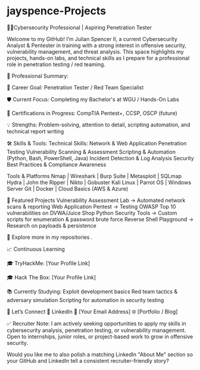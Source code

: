 # jayspence-Projects
👨‍💻Cybersecurity Professional | Aspiring Penetration Tester

Welcome to my GitHub! I’m Julian Spencer II, a current Cybersecurity Analyst & Pentester in training with a strong interest in offensive security, vulnerability management, and threat analysis.
This space highlights my projects, hands-on labs, and technical skills as I prepare for a professional role in penetration testing / red teaming.

📌 Professional Summary:

🎯 Career Goal: Penetration Tester / Red Team Specialist

🛡️ Current Focus: Completing my Bachelor's at WGU / Hands-On Labs

📜 Certifications in Progress: CompTIA Pentest+, CCSP, OSCP (future)

💡 Strengths: Problem-solving, attention to detail, scripting automation, and technical report writing

🛠️ Skills & Tools:
Technical Skills:
Network & Web Application Penetration Testing
Vulnerability Scanning & Assessment
Scripting & Automation (Python, Bash, PowerShell, Java)
Incident Detection & Log Analysis
Security Best Practices & Compliance Awareness

Tools & Platforms
Nmap | Wireshark | Burp Suite | Metasploit | SQLmap
Hydra | John the Ripper | Nikto | Gobuster
Kali Linux | Parrot OS | Windows Server
Git | Docker | Cloud Basics (AWS & Azure)

📂 Featured Projects
Vulnerability Assessment Lab → Automated network scans & reporting
Web Application Pentest → Testing OWASP Top 10 vulnerabilities on DVWA/Juice Shop
Python Security Tools → Custom scripts for enumeration & password brute force
Reverse Shell Playground → Research on payloads & persistence

📌 Explore more in my repositories
.

📈 Continuous Learning

🎓 TryHackMe: [Your Profile Link]

🎓 Hack The Box: [Your Profile Link]

📚 Currently Studying:
Exploit development basics
Red team tactics & adversary simulation
Scripting for automation in security testing

🤝 Let’s Connect
💼 LinkedIn
📧 [Your Email Address]
🌐 [Portfolio / Blog]

✅ Recruiter Note: I am actively seeking opportunities to apply my skills in cybersecurity analysis, penetration testing, or vulnerability management. Open to internships, junior roles, or project-based work to grow in offensive security.

Would you like me to also polish a matching LinkedIn "About Me" section so your GitHub and LinkedIn tell a consistent recruiter-friendly story?
